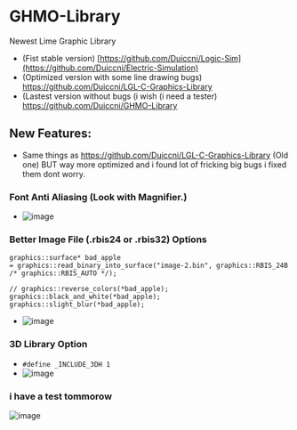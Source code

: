 # GHMO-Library
Newest Lime Graphic Library

* (Fist stable version) [https://github.com/Duiccni/Logic-Sim](https://github.com/Duiccni/Electric-Simulation)
* (Optimized version with some line drawing bugs) https://github.com/Duiccni/LGL-C-Graphics-Library
* (Lastest version without bugs (i wish (i need a tester) https://github.com/Duiccni/GHMO-Library

## New Features:

* Same things as https://github.com/Duiccni/LGL-C-Graphics-Library (Old one) BUT way more optimized and i found lot of fricking big bugs i fixed them dont worry.

### Font Anti Aliasing (Look with Magnifier.)
* ![image](https://github.com/Duiccni/GHMO-Library/assets/143947543/150fc1fb-9eb3-43a1-a077-e29b3533826f)

### Better Image File (.rbis24 or .rbis32) Options
```
graphics::surface* bad_apple
= graphics::read_binary_into_surface("image-2.bin", graphics::RBIS_24B /* graphics::RBIS_AUTO */);

// graphics::reverse_colors(*bad_apple);
graphics::black_and_white(*bad_apple);
graphics::slight_blur(*bad_apple);
```
* ![image](https://github.com/Duiccni/GHMO-Library/assets/143947543/8a4f5827-d164-4476-b04a-d0a591c96e51)

### 3D Library Option
* ``` #define _INCLUDE_3DH 1 ```
* ![image](https://github.com/Duiccni/GHMO-Library/assets/143947543/5529bb49-6c35-426a-aad2-c19b6c222bd9)

### i have a test tommorow
![image](https://github.com/Duiccni/GHMO-Library/assets/143947543/9e9f523d-8403-4688-aba4-9b3e381de608)
